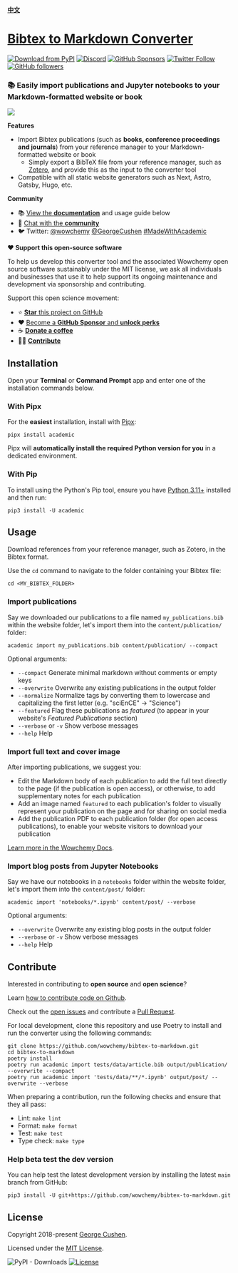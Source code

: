 [**中文**](./README.zh.md)

# [Bibtex to Markdown Converter](https://github.com/wowchemy/bibtex-to-markdown)

[![Download from PyPI](https://img.shields.io/pypi/v/academic.svg?style=for-the-badge)](https://pypi.python.org/pypi/academic)
[![Discord](https://img.shields.io/discord/722225264733716590?style=for-the-badge)](https://discord.com/channels/722225264733716590/742892432458252370/742895548159492138)
[![GitHub Sponsors](https://img.shields.io/github/sponsors/gcushen?label=%E2%9D%A4%EF%B8%8F%20sponsor&style=for-the-badge)](https://github.com/sponsors/gcushen)
[![Twitter Follow](https://img.shields.io/twitter/follow/georgecushen?label=Follow%20on%20Twitter&style=for-the-badge)](https://twitter.com/GeorgeCushen)
[![GitHub followers](https://img.shields.io/github/followers/gcushen?label=Follow%20on%20GH&style=for-the-badge)](https://github.com/gcushen)  


### 📚 Easily import publications and Jupyter notebooks to your Markdown-formatted website or book

![](.github/media/demo.gif)

**Features**

* Import Bibtex publications (such as **books, conference proceedings and journals**) from your reference manager to your Markdown-formatted website or book
  * Simply export a BibTeX file from your reference manager, such as [Zotero](https://www.zotero.org), and provide this as the input to the converter tool
* Compatible with all static website generators such as Next, Astro, Gatsby, Hugo, etc.

**Community**

- 📚 [View the **documentation**](https://wowchemy.com/docs/content/publications/#import-from-bibtex) and usage guide below
- 💬 [Chat with the **community**](https://discord.gg/z8wNYzb)
- 🐦 Twitter: [@wowchemy](https://twitter.com/wowchemy) [@GeorgeCushen](https://twitter.com/GeorgeCushen) [#MadeWithAcademic](https://twitter.com/search?q=(%23MadeWithWowchemy%20OR%20%23MadeWithAcademic)&src=typed_query)

**❤️ Support this open-source software**

To help us develop this converter tool and the associated Wowchemy open source software sustainably under the MIT license, we ask all individuals and businesses that use it to help support its ongoing maintenance and development via sponsorship and contributing.

Support this open science movement:

  - ⭐️ [**Star** this project on GitHub](https://github.com/wowchemy/bibtex-to-markdown)
  - ❤️ [Become a **GitHub Sponsor** and **unlock perks**](https://github.com/sponsors/gcushen)
  - ☕️ [**Donate a coffee**](https://github.com/sponsors/gcushen?frequency=one-time)
  - 👩‍💻 [**Contribute**](#contribute)

## Installation

Open your **Terminal** or **Command Prompt** app and enter one of the installation commands below.

### With Pipx

For the **easiest** installation, install with [Pipx](https://pypa.github.io/pipx/): 

    pipx install academic

Pipx will **automatically install the required Python version for you** in a dedicated environment.

### With Pip

 To install using the Python's Pip tool, ensure you have [Python 3.11+](https://realpython.com/installing-python/) installed and then run:

    pip3 install -U academic

## Usage

Download references from your reference manager, such as Zotero, in the Bibtex format.

Use the `cd` command to navigate to the folder containing your Bibtex file:

    cd <MY_BIBTEX_FOLDER>

### Import publications

Say we downloaded our publications to a file named `my_publications.bib` within the website folder, let's import them into the `content/publication/` folder:

    academic import my_publications.bib content/publication/ --compact

Optional arguments:

* `--compact` Generate minimal markdown without comments or empty keys
* `--overwrite` Overwrite any existing publications in the output folder
* `--normalize` Normalize tags by converting them to lowercase and capitalizing the first letter (e.g. "sciEnCE" -> "Science")
* `--featured` Flag these publications as *featured* (to appear in your website's *Featured Publications* section)
* `--verbose` or `-v` Show verbose messages
* `--help` Help

### Import full text and cover image

After importing publications, we suggest you:
- Edit the Markdown body of each publication to add the full text directly to the page (if the publication is open access), or otherwise, to add supplementary notes for each publication
- Add an image named `featured` to each publication's folder to visually represent your publication on the page and for sharing on social media
- Add the publication PDF to each publication folder (for open access publications), to enable your website visitors to download your publication
  
[Learn more in the Wowchemy Docs](https://university.wowchemy.com).

### Import blog posts from Jupyter Notebooks

Say we have our notebooks in a `notebooks` folder within the website folder, let's import them into the `content/post/` folder:

    academic import 'notebooks/*.ipynb' content/post/ --verbose

Optional arguments:

* `--overwrite` Overwrite any existing blog posts in the output folder
* `--verbose` or `-v` Show verbose messages
* `--help` Help

## Contribute

Interested in contributing to **open source** and **open science**?

Learn [how to contribute code on Github](https://codeburst.io/a-step-by-step-guide-to-making-your-first-github-contribution-5302260a2940).

Check out the [open issues](https://github.com/wowchemy/bibtex-to-markdown/issues) and contribute a [Pull Request](https://github.com/wowchemy/bibtex-to-markdown/pulls). 

For local development, clone this repository and use Poetry to install and run the converter using the following commands:

    git clone https://github.com/wowchemy/bibtex-to-markdown.git
    cd bibtex-to-markdown
    poetry install
    poetry run academic import tests/data/article.bib output/publication/ --overwrite --compact
    poetry run academic import 'tests/data/**/*.ipynb' output/post/ --overwrite --verbose

When preparing a contribution, run the following checks and ensure that they all pass:

- Lint: `make lint`
- Format: `make format`
- Test: `make test`
- Type check: `make type`

### Help beta test the dev version

You can help test the latest development version by installing the latest `main` branch from GitHub:

    pip3 install -U git+https://github.com/wowchemy/bibtex-to-markdown.git

## License

Copyright 2018-present [George Cushen](https://georgecushen.com).

Licensed under the [MIT License](https://github.com/wowchemy/bibtex-to-markdown/blob/main/LICENSE.md).

![PyPI - Downloads](https://img.shields.io/pypi/dm/academic?label=PyPi%20Downloads&style=for-the-badge)
[![License](https://img.shields.io/pypi/l/academic.svg?style=for-the-badge)](https://github.com/wowchemy/bibtex-to-markdown/blob/main/LICENSE.md)
